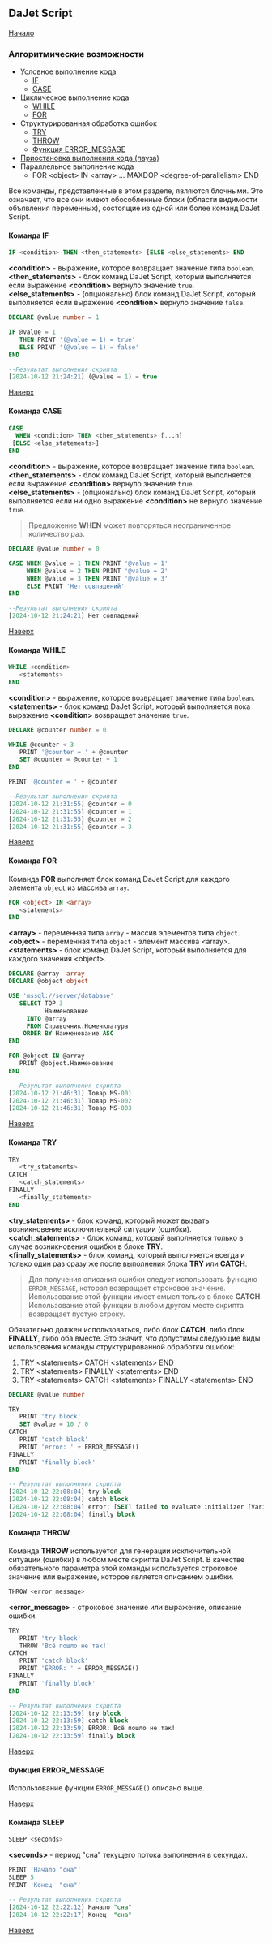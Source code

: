 ## DaJet Script

[Начало](https://github.com/zhichkin/dajet/tree/main/doc/dajet-script/README.md)

### Алгоритмические возможности

- Условное выполнение кода
  - [IF](#команда-if)
  - [CASE](#команда-case)
- Циклическое выполнение кода
  - [WHILE](#команда-while)
  - [FOR](#команда-for)
- Структурированная обработка ошибок
  - [TRY](#команда-try)
  - [THROW](#команда-throw)
  - [Функция ERROR_MESSAGE](#функция-error-message)
- [Приостановка выполнения кода (пауза)](#команда-sleep)
- Параллельное выполнение кода
  - FOR \<object\> IN \<array\> ... MAXDOP \<degree-of-parallelism\> END

Все команды, представленные в этом разделе, являются блочными. Это означает, что все они имеют обособленные блоки (области видимости объявления переменных), состоящие из одной или более команд DaJet Script.

#### Команда IF

```SQL
IF <condition> THEN <then_statements> [ELSE <else_statements> END
```

**\<condition\>** - выражение, которое возвращает значение типа ```boolean```.<br>
**\<then_statements\>** - блок команд DaJet Script, который выполняется если выражение **\<condition\>** вернуло значение ```true```.<br>
**\<else_statements\>** - (опционально) блок команд DaJet Script, который выполняется если выражение **\<condition\>** вернуло значение ```false```.

```SQL
DECLARE @value number = 1

IF @value = 1
   THEN PRINT '(@value = 1) = true'
   ELSE PRINT '(@value = 1) = false'
END

--Результат выполнения скрипта
[2024-10-12 21:24:21] (@value = 1) = true
```

[Наверх](#алгоритмические-возможности)

#### Команда CASE

```SQL
CASE
  WHEN <condition> THEN <then_statements> [...n]
 [ELSE <else_statements>]
END
```

**\<condition\>** - выражение, которое возвращает значение типа ```boolean```.<br>
**\<then_statements\>** - блок команд DaJet Script, который выполняется если выражение **\<condition\>** вернуло значение ```true```.<br>
**\<else_statements\>** - (опционально) блок команд DaJet Script, который выполняется если ни одно выражение **\<condition\>** не вернуло значение ```true```.

> Предложение **WHEN** может повторяться неограниченное количество раз.

```SQL
DECLARE @value number = 0

CASE WHEN @value = 1 THEN PRINT '@value = 1'
     WHEN @value = 2 THEN PRINT '@value = 2'
     WHEN @value = 3 THEN PRINT '@value = 3'
     ELSE PRINT 'Нет совпадений'
END

--Результат выполнения скрипта
[2024-10-12 21:24:21] Нет совпадений
```

[Наверх](#алгоритмические-возможности)

#### Команда WHILE

```SQL
WHILE <condition>
   <statements>
END
```

**\<condition\>** - выражение, которое возвращает значение типа ```boolean```.<br>
**\<statements\>** - блок команд DaJet Script, который выполняется пока выражение **\<condition\>** возвращает значение ```true```.

```SQL
DECLARE @counter number = 0

WHILE @counter < 3
   PRINT '@counter = ' + @counter
   SET @counter = @counter + 1
END

PRINT '@counter = ' + @counter

--Результат выполнения скрипта
[2024-10-12 21:31:55] @counter = 0
[2024-10-12 21:31:55] @counter = 1
[2024-10-12 21:31:55] @counter = 2
[2024-10-12 21:31:55] @counter = 3
```

[Наверх](#алгоритмические-возможности)

#### Команда FOR

Команда **FOR** выполняет блок команд DaJet Script для каждого элемента ```object``` из массива ```array```.

```SQL
FOR <object> IN <array>
   <statements>
END
```
**\<array\>** - переменная типа ```array``` - массив элементов типа ```object```.<br>
**\<object\>** - переменная типа ```object``` - элемент массива \<array\>.<br>
**\<statements\>** - блок команд DaJet Script, который выполняется для каждого значения \<object\>.

```SQL
DECLARE @array  array
DECLARE @object object

USE 'mssql://server/database'
   SELECT TOP 3
          Наименование
     INTO @array
     FROM Справочник.Номенклатура
    ORDER BY Наименование ASC
END

FOR @object IN @array
   PRINT @object.Наименование
END

-- Результат выполнения скрипта
[2024-10-12 21:46:31] Товар MS-001
[2024-10-12 21:46:31] Товар MS-002
[2024-10-12 21:46:31] Товар MS-003
```

[Наверх](#алгоритмические-возможности)

#### Команда TRY

```SQL
TRY
   <try_statements>
CATCH
   <catch_statements>
FINALLY
   <finally_statements>
END
```
**\<try_statements\>** - блок команд, который может вызвать возникновение исключительной ситуации (ошибки).<br>
**\<catch_statements\>** - блок команд, который выполняется только в случае возникновения ошибки в блоке **TRY**.<br>
**\<finally_statements\>** - блок команд, который выполняется всегда и только один раз сразу же после выполнения блока **TRY** или **CATCH**.

> Для получения описания ошибки следует использовать функцию ```ERROR_MESSAGE```, которая возвращает строковое значение. Использование этой функции имеет смысл только в блоке **CATCH**. Использование этой функции в любом другом месте скрипта возвращает пустую строку.

Обязательно должен использоваться, либо блок **CATCH**, либо блок **FINALLY**, либо оба вместе. Это значит, что допустимы следующие виды использования команды структурированной обработки ошибок:

1. TRY \<statements\> CATCH \<statements\> END
2. TRY \<statements\> FINALLY \<statements\> END
3. TRY \<statements\> CATCH \<statements\> FINALLY \<statements\> END

```SQL
DECLARE @value number

TRY
   PRINT 'try block'
   SET @value = 10 / 0
CATCH
   PRINT 'catch block'
   PRINT 'error: ' + ERROR_MESSAGE()
FINALLY
   PRINT 'finally block'
END

-- Результат выполнения скрипта
[2024-10-12 22:08:04] try block
[2024-10-12 22:08:04] catch block
[2024-10-12 22:08:04] error: [SET] failed to evaluate initializer [Variable: @value]
[2024-10-12 22:08:04] finally block
```

#### Команда THROW

Команда **THROW** используется для генерации исключительной ситуации (ошибки) в любом месте скрипта DaJet Script. В качестве обязательного параметра этой команды используется строковое значение или выражение, которое является описанием ошибки.

```SQL
THROW <error_message>
```
**\<error_message\>** - строковое значение или выражение, описание ошибки.

```SQL
TRY
   PRINT 'try block'
   THROW 'Всё пошло не так!'
CATCH
   PRINT 'catch block'
   PRINT 'ERROR: ' + ERROR_MESSAGE()
FINALLY
   PRINT 'finally block'
END

-- Результат выполнения скрипта
[2024-10-12 22:13:59] try block
[2024-10-12 22:13:59] catch block
[2024-10-12 22:13:59] ERROR: Всё пошло не так!
[2024-10-12 22:13:59] finally block
```

[Наверх](#алгоритмические-возможности)

#### Функция ERROR_MESSAGE

Использование функции ```ERROR_MESSAGE()``` описано выше.

[Наверх](#алгоритмические-возможности)

#### Команда SLEEP

```SQL
SLEEP <seconds>
```
**\<seconds\>** - период "сна" текущего потока выполнения в секундах.

```SQL
PRINT 'Начало "сна"'
SLEEP 5
PRINT 'Конец  "сна"'

-- Результат выполнения скрипта
[2024-10-12 22:22:12] Начало "сна"
[2024-10-12 22:22:17] Конец  "сна"
```

[Наверх](#алгоритмические-возможности)